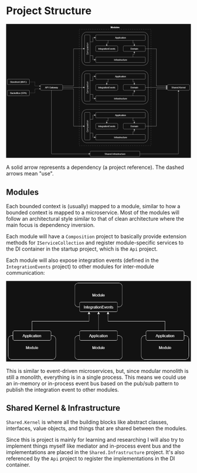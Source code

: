 # Project Structure

![ProjectStructure_Overview](/media/images/project-structure-overview.png)

A solid arrow represents a dependency (a project reference). The dashed arrows mean "use".

## Modules

Each bounded context is (usually) mapped to a module, similar to how a bounded context is mapped to a microservice. Most of the modules will follow an architectural style similar to that of clean architecture where the main focus is dependency inversion.

Each module will have a `Composition` project to basically provide extension methods for `IServiceCollection` and register module-specific services to the DI container in the startup project, which is the `Api` project.

Each module will also expose integration events (defined in the `IntegrationEvents` project) to other modules for inter-module communication:

![ProjectStructure_IntegrationEvents](/media/images/project-structure-integration-events.png)

This is similar to event-driven microservices, but, since modular monolith is still a monolith, everything is in a single process. This means we could use an in-memory or in-process event bus based on the pub/sub pattern to publish the integration event to other modules.

## Shared Kernel & Infrastructure

`Shared.Kernel` is where all the building blocks like abstract classes, interfaces, value objects, and things that are shared between the modules.

Since this is project is mainly for learning and researching I will also try to implement things myself like mediator and in-process event bus and the implementations are placed in the `Shared.Infrastructure` project. It's also referenced by the `Api` project to register the implementations in the DI container.
